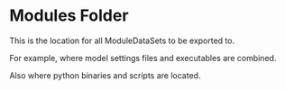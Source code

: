 # Modules Folder

This is the location for all ModuleDataSets to be exported to.

For example, where model settings files and executables are combined.

Also where python binaries and scripts are located.


